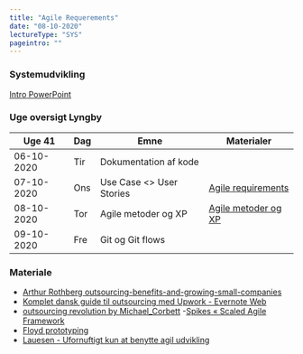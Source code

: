 ```yaml
---
title: "Agile Requerements"
date: "08-10-2020"
lectureType: "SYS"
pageintro: ""
---
```

         
### Systemudvikling

[Intro PowerPoint](https://drive.google.com/file/d/1uKn7IYw9kBSEfYbobb4vVoaTB0I2kLS4/view?usp=sharing)

### Uge oversigt Lyngby

| Uge 41     |   Dag  |   Emne    |  Materialer   |
| ---------- | ------ | --------- | ------------- |
| 06-10-2020 | Tir | Dokumentation af kode  | |
| 07-10-2020 | Ons | Use Case <> User Stories | [Agile requirements](https://www.dropbox.com/s/rl2hs709ek3nswn/Agile%20software%20requirements.pptx?dl=0) | [Use Cases](https://drive.google.com/file/d/1CKWTdJ3V5KjB_kpyUkuI8c155lEm62Os/view?usp=sharing) |
| 08-10-2020 | Tor | Agile metoder og XP      | [Agile metoder og XP](https://www.dropbox.com/s/1hnw6rvlw7anmkc/XP%20%26%20SCRUM.pptx?dl=0)                |
| 09-10-2020 | Fre              | Git og Git flows| |

### Materiale

- [Arthur Rothberg outsourcing-benefits-and-growing-small-companies](https://www.dropbox.com/s/a68qgp9ric7b300/Arthur_Rothberg_outsourcing-benefits-and-growing-small-companies.pdf?dl=0)
- [Komplet dansk guide til outsourcing med Upwork - Evernote Web](https://www.dropbox.com/s/yenldkbxi8a8uq1/Komplet%20dansk%20guide%20til%20outsourcing%20med%20Upwork%20-%20Evernote%20Web.pdf?dl=0)
- [outsourcing revolution by Michael_Corbett](https://www.dropbox.com/s/96wwv3e7v44xclu/outsourcing_revolution_Michael_Corbett.pdf?dl=0) -[Spikes « Scaled Agile Framework](https://www.dropbox.com/s/3rpkblfpk0gw0ys/Spikes%20%C2%AB%20Scaled%20Agile%20Framework.pdf?dl=0)
- [Floyd prototyping](https://www.dropbox.com/s/r6dk7gos864lmnk/Floyd%20prototyping.pdf?dl=0)
- [Lauesen - Ufornuftigt kun at benytte agil udvikling](https://www.dropbox.com/s/ywf2vxl7oqlvi2w/Lauesen%20-%20Ufornuftigt%20kun%20at%20benytte%20agil%20udvikling.pdf?dl=0)

